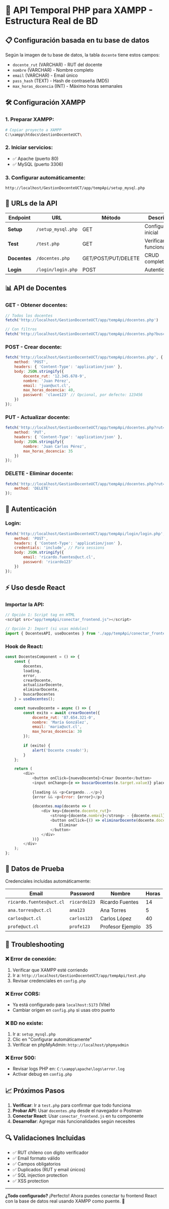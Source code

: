 # 🚀 API Temporal PHP para XAMPP - Estructura Real de BD

## **📋 Configuración basada en tu base de datos**

Según la imagen de tu base de datos, la tabla `docente` tiene estos campos:
- `docente_rut` (VARCHAR) - RUT del docente 
- `nombre` (VARCHAR) - Nombre completo
- `email` (VARCHAR) - Email único
- `pass_hash` (TEXT) - Hash de contraseña (MD5)
- `max_horas_docencia` (INT) - Máximo horas semanales

## **🛠️ Configuración XAMPP**

### 1. Preparar XAMPP:
```bash
# Copiar proyecto a XAMPP
C:\xampp\htdocs\GestionDocenteUCT\
```

### 2. Iniciar servicios:
- ✅ Apache (puerto 80)
- ✅ MySQL (puerto 3306)

### 3. Configurar automáticamente:
```
http://localhost/GestionDocenteUCT/app/tempApi/setup_mysql.php
```

## **🔗 URLs de la API**

| Endpoint | URL | Método | Descripción |
|----------|-----|--------|-------------|
| **Setup** | `/setup_mysql.php` | GET | Configuración inicial |
| **Test** | `/test.php` | GET | Verificar funcionamiento |
| **Docentes** | `/docentes.php` | GET/POST/PUT/DELETE | CRUD completo |
| **Login** | `/login/login.php` | POST | Autenticación |

## **📊 API de Docentes**

### GET - Obtener docentes:
```javascript
// Todos los docentes
fetch('http://localhost/GestionDocenteUCT/app/tempApi/docentes.php')

// Con filtros
fetch('http://localhost/GestionDocenteUCT/app/tempApi/docentes.php?buscar=Ricardo&limite=10')
```

### POST - Crear docente:
```javascript
fetch('http://localhost/GestionDocenteUCT/app/tempApi/docentes.php', {
    method: 'POST',
    headers: { 'Content-Type': 'application/json' },
    body: JSON.stringify({
        docente_rut: '12.345.678-9',
        nombre: 'Juan Pérez',
        email: 'juan@uct.cl',
        max_horas_docencia: 40,
        password: 'clave123' // Opcional, por defecto: 123456
    })
});
```

### PUT - Actualizar docente:
```javascript
fetch('http://localhost/GestionDocenteUCT/app/tempApi/docentes.php?rut=12.345.678-9', {
    method: 'PUT',
    headers: { 'Content-Type': 'application/json' },
    body: JSON.stringify({
        nombre: 'Juan Carlos Pérez',
        max_horas_docencia: 35
    })
});
```

### DELETE - Eliminar docente:
```javascript
fetch('http://localhost/GestionDocenteUCT/app/tempApi/docentes.php?rut=12.345.678-9', {
    method: 'DELETE'
});
```

## **🔐 Autenticación**

### Login:
```javascript
fetch('http://localhost/GestionDocenteUCT/app/tempApi/login/login.php', {
    method: 'POST',
    headers: { 'Content-Type': 'application/json' },
    credentials: 'include', // Para sessions
    body: JSON.stringify({
        email: 'ricardo.fuentes@uct.cl',
        password: 'ricardo123'
    })
});
```

## **⚡ Uso desde React**

### Importar la API:
```javascript
// Opción 1: Script tag en HTML
<script src="app/tempApi/conectar_frontend.js"></script>

// Opción 2: Import (si usas módulos)
import { DocentesAPI, useDocentes } from './app/tempApi/conectar_frontend.js';
```

### Hook de React:
```javascript
const DocentesComponent = () => {
    const { 
        docentes, 
        loading, 
        error, 
        crearDocente, 
        actualizarDocente, 
        eliminarDocente,
        buscarDocentes 
    } = useDocentes();

    const nuevoDocente = async () => {
        const exito = await crearDocente({
            docente_rut: '87.654.321-0',
            nombre: 'María González',
            email: 'maria@uct.cl',
            max_horas_docencia: 30
        });
        
        if (exito) {
            alert('Docente creado!');
        }
    };

    return (
        <div>
            <button onClick={nuevoDocente}>Crear Docente</button>
            <input onChange={e => buscarDocentes(e.target.value)} placeholder="Buscar..." />
            
            {loading && <p>Cargando...</p>}
            {error && <p>Error: {error}</p>}
            
            {docentes.map(docente => (
                <div key={docente.docente_rut}>
                    <strong>{docente.nombre}</strong> - {docente.email}
                    <button onClick={() => eliminarDocente(docente.docente_rut)}>
                        Eliminar
                    </button>
                </div>
            ))}
        </div>
    );
};
```

## **🧪 Datos de Prueba**

Credenciales incluidas automáticamente:

| Email | Password | Nombre | Horas |
|-------|----------|--------|-------|
| `ricardo.fuentes@uct.cl` | `ricardo123` | Ricardo Fuentes | 14 |
| `ana.torres@uct.cl` | `ana123` | Ana Torres | 5 |
| `carlos@uct.cl` | `carlos123` | Carlos López | 40 |
| `profe@uct.cl` | `profe123` | Profesor Ejemplo | 35 |

## **🔧 Troubleshooting**

### ❌ Error de conexión:
1. Verificar que XAMPP esté corriendo
2. Ir a: `http://localhost/GestionDocenteUCT/app/tempApi/test.php`
3. Revisar credenciales en `config.php`

### ❌ Error CORS:
- Ya está configurado para `localhost:5173` (Vite)
- Cambiar origen en `config.php` si usas otro puerto

### ❌ BD no existe:
1. Ir a: `setup_mysql.php`
2. Clic en "Configurar automáticamente"
3. Verificar en phpMyAdmin: `http://localhost/phpmyadmin`

### ❌ Error 500:
- Revisar logs PHP en: `C:\xampp\apache\logs\error.log`
- Activar debug en `config.php`

## **📈 Próximos Pasos**

1. **Verificar**: Ir a `test.php` para confirmar que todo funciona
2. **Probar API**: Usar `docentes.php` desde el navegador o Postman
3. **Conectar React**: Usar `conectar_frontend.js` en tu componente
4. **Desarrollar**: Agregar más funcionalidades según necesites

## **🔍 Validaciones Incluidas**

- ✅ RUT chileno con dígito verificador
- ✅ Email formato válido
- ✅ Campos obligatorios
- ✅ Duplicados (RUT y email únicos)
- ✅ SQL injection protection
- ✅ XSS protection

---

**¿Todo configurado?** ¡Perfecto! Ahora puedes conectar tu frontend React con la base de datos real usando XAMPP como puente. 🚀